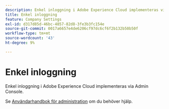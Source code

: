 ```yaml
---
description: Enkel inloggning i Adobe Experience Cloud implementeras via Admin Console.
title: Enkel inloggning
feature: Company Settings
exl-id: d317d85d-46bc-4857-82d8-3fe3b3fc154e
source-git-commit: 0017a6657e4de6206cf97dc6cf6f2b132b50b50f
workflow-type: tm+mt
source-wordcount: '43'
ht-degree: 9%

---
```


# Enkel inloggning

Enkel inloggning i Adobe Experience Cloud implementeras via Admin Console.

Se [Användarhandbok för administration](https://helpx.adobe.com/enterprise/admin-guide.html/enterprise/using/set-up-identity.ug.html) om du behöver hjälp.
